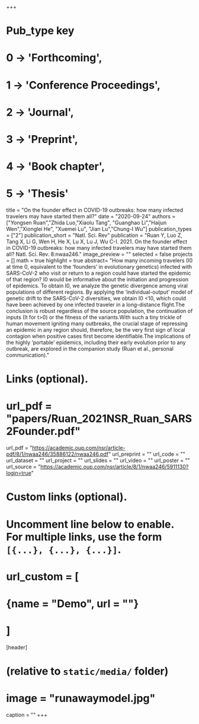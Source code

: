 +++
# Pub_type key
# 0 -> 'Forthcoming',
# 1 -> 'Conference Proceedings',
# 2 -> 'Journal',
# 3 -> 'Preprint',
# 4 -> 'Book chapter',
# 5 -> 'Thesis'


title = "On the founder effect in COVID-19 outbreaks: how many infected travelers may have started them all?"
date = "2020-09-24"
authors = ["Yongsen Ruan","Zhida Luo,"Xiaolu Tang", "Guanghao Li","Haijun Wen","Xionglei He", "Xuemei Lu", "Jian Lu","Chung-I Wu"]
publication_types = ["2"]
publication_short = "Natl. Sci. Rev"
publication = "Ruan Y, Luo Z, Tang X, Li G, Wen H, He X, Lu X, Lu J, Wu C-I. 2021. On the founder effect in COVID-19 outbreaks: how many infected travelers may have started them all? Natl. Sci. Rev. 8:nwaa246."
image_preview = ""
selected = false
projects = []
math = true
highlight = true
abstract= "How many incoming travelers (I0 at time 0, equivalent to the ‘founders’ in evolutionary genetics) infected
with SARS-CoV-2 who visit or return to a region could have started the epidemic of that region? I0 would
be informative about the initiation and progression of epidemics. To obtain I0, we analyze the genetic
divergence among viral populations of different regions. By applying the ‘individual-output’ model of
genetic drift to the SARS-CoV-2 diversities, we obtain I0 <10, which could have been achieved by one
infected traveler in a long-distance flight.The conclusion is robust regardless of the source population, the
continuation of inputs (It for t>0) or the fitness of the variants.With such a tiny trickle of human
movement igniting many outbreaks, the crucial stage of repressing an epidemic in any region should,
therefore, be the very first sign of local contagion when positive cases first become identifiable.The
implications of the highly ‘portable’ epidemics, including their early evolution prior to any outbreak, are
explored in the companion study (Ruan et al., personal communication)."

# Links (optional).
# url_pdf = "papers/Ruan_2021NSR_Ruan_SARS2Founder.pdf"
url_pdf = "https://academic.oup.com/nsr/article-pdf/8/1/nwaa246/35886122/nwaa246.pdf"
url_preprint = ""
url_code = ""
url_dataset = ""
url_project = ""
url_slides = ""
url_video = ""
url_poster = ""
url_source = "https://academic.oup.com/nsr/article/8/1/nwaa246/5911130?login=true"

# Custom links (optional).
#   Uncomment line below to enable. For multiple links, use the form `[{...}, {...}, {...}]`.
# url_custom = [
# {name = "Demo", url = ""}
# ]

[header]
# (relative to `static/media/` folder)
# image = "runawaymodel.jpg"
caption = ""
+++


